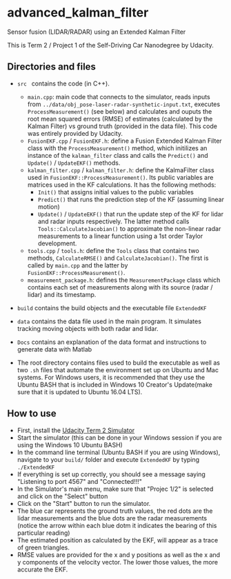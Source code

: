 # advanced_kalman_filter
Sensor fusion (LIDAR/RADAR) using an Extended Kalman Filter

This is Term 2 / Project 1 of the Self-Driving Car Nanodegree by Udacity.

## Directories and files

* `src ` contains the code (in C++).
    - `main.cpp`: main code that connects to the simulator, reads inputs from `../data/obj_pose-laser-radar-synthetic-input.txt`, 
    executes `ProcessMeasurement()` (see below) and calculates and ouputs the root mean squared errors (RMSE) of estimates 
    (calculated by the Kalman Filter) vs ground truth (provided in the data file). This code was entirely provided by Udacity.
    - `FusionEKF.cpp` / `FusionEKF.h`: define a Fusion Extended Kalman Filter class with the `ProcessMeasurement()` method, which 
    initilizes an instance of the `kalman_filter` class and calls the `Predict()` and `Update()` / `UpdateEKF()` methods.
    - `kalman_filter.cpp` / `kalman_filter.h`:  define the KalmaFilter class used in `FusionEKF::ProcessMeasurement()`. Its public
    variables are matrices used in the KF calculations. It has the following methods:
        - `Init()` that assigns initial values to the public variables
        - `Predict()` that runs the prediction step of the KF (assuming linear motion)
        - `Update()` / `UpdateEKF()` that run the update step of the KF for lidar and radar inputs respectively. The latter method
        calls `Tools::CalculateJacobian()` to approximate the non-linear radar measurements to a linear function using a 1st order
        Taylor development.
    - `tools.cpp` / `tools.h`: define the `Tools` class that contains two methods, `CalculateRMSE()` and `CalculateJacobian()`. The first 
    is called by `main.cpp` and the latter by `FusionEKF::ProcessMeasurement()`.
    - `measurement_package.h`: defines the `MeasurementPackage` class which contains each set of measurements along with its source 
    (radar / lidar) and its timestamp.

* `build` contains the build objects and the executable file `ExtendedKF`

* `data` contains the data file used in the main program. It simulates tracking  moving objects with both radar and lidar.

* `Docs` contains an explanation of the data format and instructions to generate data with Matlab

* The root directory contains files used to build the executable as well as two `.sh` files that automate the environment set up on Ubuntu 
and Mac systems. For Windows users, it is recommended that they use the Ubuntu BASH that is included in Windows 10 Creator's Update(make 
sure that it is updated to Ubuntu 16.04 LTS).

## How to use

* First, install the [Udacity Term 2 Simulator](https://github.com/udacity/self-driving-car-sim/releases)
* Start the simulator (this can be done in your Windows session if you are using the Windows 10 Ubuntu BASH)
* In the command line terminal (Ubuntu BASH if you are using Windows), navigate to your `build/` folder and execute
`ExtendedKF` by typing `./ExtendedKF`
* If everything is set up correctly, you should see a message saying "Listening to port 4567" and "Connected!!!"
* In the Simulator's main menu, make sure that "Projec 1/2" is selected and click on the "Select" button
* Click on the "Start" button to run the simulator. 
* The blue car represents the ground truth values, the red dots are the lidar measurements and the blue dots are the radar 
measurements (notice the arrow within each blue dotm it indicates the bearing of this particular reading)
* The estimated position as calculated by the EKF, will appear as a trace of green triangles.
* RMSE values are provided for the x and y positions as well as the x and y components of the velocity vector. The lower those
values, the more accurate the EKF.



